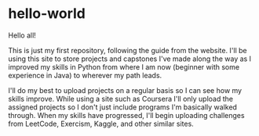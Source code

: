 # hello-world

Hello all!

This is just my first repository, following the guide from the website.  I'll be using this site to store projects and capstones I've made along the way as I improved my skills in Python from where I am now (beginner with some experience in Java) to wherever my path leads.

I'll do my best to upload projects on a regular basis so I can see how my skills improve.  While using a site such as Coursera I'll only upload the assigned projects so I don't just include programs I'm basically walked through.  When my skills have progressed, I'll begin uploading challenges from LeetCode, Exercism, Kaggle, and other similar sites.
